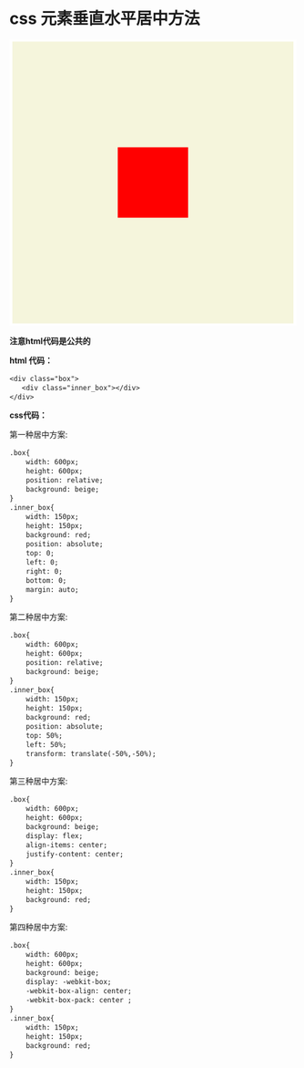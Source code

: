 # css 元素垂直水平居中方法

![](../images/20201231233732.png)

**注意html代码是公共的**


**html 代码：**
	
	<div class="box">
       <div class="inner_box"></div>
	</div>

**css代码：**

第一种居中方案:

	.box{
	    width: 600px;
	    height: 600px;
	    position: relative;
	    background: beige;
	}
	.inner_box{
	    width: 150px;
	    height: 150px;
	    background: red;
	    position: absolute;
	    top: 0;
	    left: 0;
	    right: 0;
	    bottom: 0;
	    margin: auto;
	}

第二种居中方案:

	.box{
	    width: 600px;
	    height: 600px;
	    position: relative;
	    background: beige;
	}
	.inner_box{
	    width: 150px;
	    height: 150px;
	    background: red;
	    position: absolute;
	    top: 50%;
	    left: 50%;
	    transform: translate(-50%,-50%);
	}

第三种居中方案:

	.box{
	    width: 600px;
	    height: 600px;
	    background: beige;
	    display: flex;
	    align-items: center;
	    justify-content: center;
	}
	.inner_box{
	    width: 150px;
	    height: 150px;
	    background: red;
	}

第四种居中方案:
	
	.box{
	    width: 600px;
	    height: 600px;
	    background: beige;
	    display: -webkit-box;
	    -webkit-box-align: center;
	    -webkit-box-pack: center ;
	}
	.inner_box{
	    width: 150px;
	    height: 150px;
	    background: red;
	}